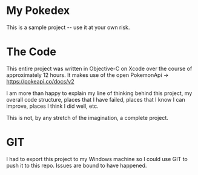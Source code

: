 # My Pokedex
This is a sample project -- use it at your own risk.

# The Code
This entire project was written in Objective-C on Xcode over the course of approximately 12 hours.
It makes use of the open PokemonApi -> https://pokeapi.co/docs/v2

I am more than happy to explain my line of thinking behind this project, my overall code structure, places that I have failed, places that I know I can improve, places I think I did well, etc.

This is not, by any stretch of the imagination, a complete project.

# GIT
I had to export this project to my Windows machine so I could use GIT to push it to this repo. Issues are bound to have happened.
